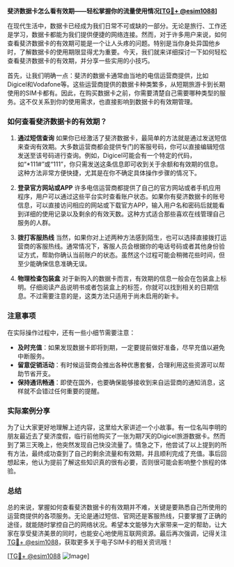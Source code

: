 **斐济数据卡怎么看有效期——轻松掌握你的流量使用情况[[TG💪+ @esim1088](https://t.me/s/esim1088)]**

在现代生活中，数据卡已经成为我们日常不可或缺的一部分。无论是旅行、工作还是学习，数据卡都能为我们提供便捷的网络连接。然而，对于许多用户来说，如何查看斐济数据卡的有效期可能是一个让人头疼的问题。特别是当你身处异国他乡时，了解数据卡的使用期限显得尤为重要。今天，我们就来详细探讨一下如何轻松查看斐济数据卡的有效期，并分享一些实用的小技巧。

首先，让我们明确一点：斐济的数据卡通常由当地的电信运营商提供，比如Digicel和Vodafone等。这些运营商提供的数据卡种类繁多，从短期旅游卡到长期使用的SIM卡都有。因此，在购买数据卡之前，你需要清楚自己需要哪种类型的服务。这不仅关系到你的使用需求，也直接影响到数据卡的有效期管理。

### 如何查看斐济数据卡的有效期？

1. **通过短信查询**
   如果你已经激活了斐济数据卡，最简单的方法就是通过发送短信来查询有效期。大多数运营商都会提供专门的客服号码，你可以直接编辑短信发送至该号码进行查询。例如，Digicel可能会有一个特定的代码，如“*111#”或“111”，你只需发送这条信息即可收到关于余额和有效期的信息。这种方法非常方便快捷，尤其是在你不确定具体操作步骤的情况下。

2. **登录官方网站或APP**
   许多电信运营商都提供了自己的官方网站或者手机应用程序，用户可以通过这些平台实时查看账户状态。如果你有斐济数据卡的账号信息，可以直接访问相应的网站或下载官方APP，输入用户名和密码后就能看到详细的使用记录以及剩余的有效天数。这种方式适合那些喜欢在线管理自己服务的人群。

3. **拨打客服热线**
   当然，如果你对上述两种方法感到陌生，也可以选择直接拨打运营商的客服热线。通常情况下，客服人员会根据你的电话号码或者其他身份验证方式，帮助你确认当前账户的状态。虽然这个过程可能会稍微花些时间，但至少能确保信息准确无误。

4. **物理检查包装盒**
   对于新购入的数据卡而言，有效期的信息一般会在包装盒上标明。仔细阅读产品说明书或者包装盒上的标签，你就可以找到相关的日期信息。不过需要注意的是，这类方法只适用于尚未启用的新卡。

### 注意事项

在实际操作过程中，还有一些小细节需要注意：

- **及时充值**：如果发现数据卡即将到期，一定要提前做好准备，尽早充值以避免中断服务。
- **留意促销活动**：有时候运营商会推出各种优惠套餐，合理利用这些资源可以帮助节省开支。
- **保持通讯畅通**：即使在国外，也要确保能够接收到来自运营商的通知消息，这样就不会错过任何重要的提醒。

### 实际案例分享

为了让大家更好地理解上述内容，这里给大家讲述一个小故事。有一位名叫李明的朋友最近去了斐济度假，临行前他购买了一张为期7天的Digicel旅游数据卡。然而到了第三天晚上，他突然发现自己快没流量了。情急之下，他尝试了以上提到的所有方法，最终成功查到了自己的剩余流量和有效期，并且顺利完成了充值。事后回想起来，他认为提前了解这些知识真的很有必要，否则很可能会影响整个旅程的体验。

### 总结

总的来说，掌握如何查看斐济数据卡的有效期并不难，关键是要熟悉自己所使用的运营商提供的各项服务。无论是通过短信、官网还是客服热线，只要掌握了正确的途径，就能随时掌控自己的网络状况。希望本文能够为大家带来一定的帮助，让大家在享受斐济美景的同时，也能安心地使用互联网资源。最后再次强调，记得关注[TG💪+ @esim1088](https://t.me/s/esim1088)，获取更多关于电子SIM卡的相关资讯哦！

[[TG💪+ @esim1088](https://t.me/s/esim1088) ![Image](https://i.postimg.cc/4NQfJmqS/Snipaste-2025-05-13-00-14-12.png)]